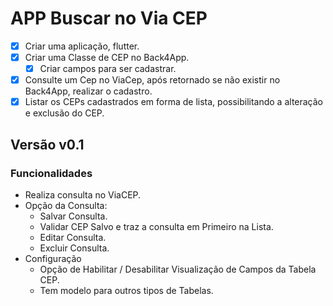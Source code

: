 # APP Buscar no Via CEP
- [x]  Criar uma aplicação, flutter.
- [x]  Criar uma Classe de CEP no Back4App.
    - [x]  Criar campos para ser cadastrar.
- [x]  Consulte um Cep no ViaCep, após retornado se não existir no Back4App, realizar o cadastro.
- [x]  Listar os CEPs cadastrados em forma de lista, possibilitando a alteração e exclusão do CEP.

## Versão v0.1
### Funcionalidades
- Realiza consulta no ViaCEP.
- Opção da Consulta:
    - Salvar Consulta.
    - Validar CEP Salvo e traz a consulta em Primeiro na Lista.
    - Editar Consulta.
    - Excluir Consulta.
- Configuração
    - Opção de Habilitar / Desabilitar Visualização de Campos da Tabela CEP.
    - Tem modelo para outros tipos de Tabelas.